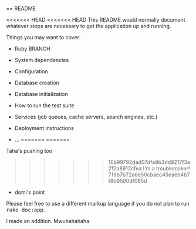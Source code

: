 == README

<<<<<<< HEAD
<<<<<<< HEAD
This README would normally document whatever steps are necessary to get the
application up and running.

Things you may want to cover:

* Ruby BRANCH

* System dependencies

* Configuration

* Database creation

* Database initialization

* How to run the test suite

* Services (job queues, cache servers, search engines, etc.)

* Deployment instructions

* ...
=======
=======

Taha's pushing too

>>>>>>> 16b99792dad07dfa9b3dd9217f3a2f2a8912cfea
I'm a troublemaker!
>>>>>>> 719b7b72a6e50cbaec45eaeb4b7f8b9500df085d

* domi's point

Please feel free to use a different markup language if you do not plan to run
<tt>rake doc:app</tt>.

I made an addition. Mwuhahahaha.
